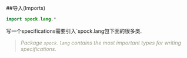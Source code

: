 <style>
h1,h2,h3,h4{font-family: "Open Sans","DejaVu Sans",sans-serif;font-weight: 300;font-style: normal; color: #ba3925;text-rendering: optimizeLegibility; margin-top: 1em; margin-bottom: .5em;}
h1{color: rgba(0,0,0,.85);}
blockquote{color: #998;font-style: italic;}
</style>

##导入(Imports)
```java
import spock.lang.*
```

写一个specifications需要引入`spock.lang包下面的很多类.
>Package `spock.lang` contains the most important types for writing specifications.


